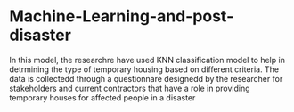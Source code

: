 # Machine-Learning-and-post-disaster
In this model, the researchre have used KNN classification model to help in detrmining the type of temporary housing based on different criteria.
The data is collectedd through a questionnare designedd by the researcher for stakeholders and current contractors that have a role in providing temporary houses for affected people in a disaster
